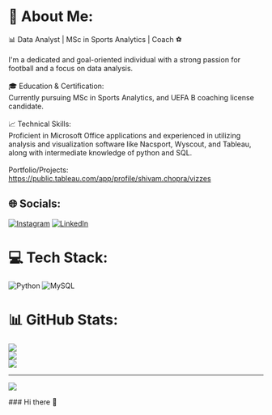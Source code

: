 # 💫 About Me:
📊  Data Analyst | MSc in Sports Analytics | Coach ⚽<br><br>I'm a dedicated and goal-oriented individual with a strong passion for football and a focus on data analysis.<br><br>🎓 Education & Certification:<br>Currently pursuing MSc in Sports Analytics, and UEFA B coaching license candidate.<br><br>📈 Technical Skills:<br>Proficient in Microsoft Office applications and experienced in utilizing analysis and visualization software like Nacsport, Wyscout, and Tableau, along with intermediate knowledge of python and SQL.<br><br>Portfolio/Projects:<br>https://public.tableau.com/app/profile/shivam.chopra/vizzes


## 🌐 Socials:
[![Instagram](https://img.shields.io/badge/Instagram-%23E4405F.svg?logo=Instagram&logoColor=white)](https://instagram.com/whoshivamchopra) [![LinkedIn](https://img.shields.io/badge/LinkedIn-%230077B5.svg?logo=linkedin&logoColor=white)](https://linkedin.com/in/https://www.linkedin.com/in/shivam-chopra-5ab375134/) 

# 💻 Tech Stack:
![Python](https://img.shields.io/badge/python-3670A0?style=for-the-badge&logo=python&logoColor=ffdd54) ![MySQL](https://img.shields.io/badge/mysql-%2300000f.svg?style=for-the-badge&logo=mysql&logoColor=white)
# 📊 GitHub Stats:
![](https://github-readme-stats.vercel.app/api?username=Chopra203&theme=dark&hide_border=false&include_all_commits=false&count_private=false)<br/>
![](https://github-readme-streak-stats.herokuapp.com/?user=Chopra203&theme=dark&hide_border=false)<br/>
![](https://github-readme-stats.vercel.app/api/top-langs/?username=Chopra203&theme=dark&hide_border=false&include_all_commits=false&count_private=false&layout=compact)

---
[![](https://visitcount.itsvg.in/api?id=Chopra203&icon=0&color=0)](https://visitcount.itsvg.in)

<!-- Proudly created with GPRM ( https://gprm.itsvg.in ) -->### Hi there 👋

<!--
**Chopra203/Chopra203** is a ✨ _special_ ✨ repository because its `README.md` (this file) appears on your GitHub profile.

Here are some ideas to get you started:

- 🔭 I’m currently working on ...
- 🌱 I’m currently learning ...
- 👯 I’m looking to collaborate on ...
- 🤔 I’m looking for help with ...
- 💬 Ask me about ...
- 📫 How to reach me: ...
- 😄 Pronouns: ...
- ⚡ Fun fact: ...
-->
